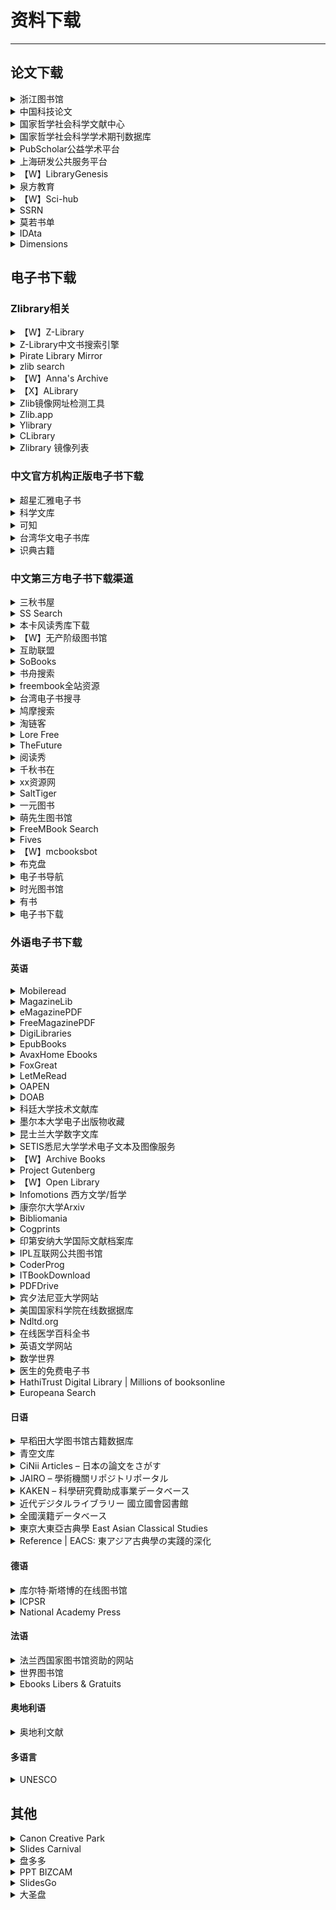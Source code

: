 # 资料下载

---

## 论文下载

<div class="grid">
    <div><details><summary>浙江图书馆</summary><p>使用浙江图书馆可以下载知网/万方/维普等数据库文献，用支付宝就能注册账号。进入网站后右上角点击登录，可以直接用支付宝扫码注册后成为注册用户。注册账号成功登陆后，在网站首页进入【数字资源】进去即可选择数据库下载文献，有几百个数据库，知网、万方、维普这些我们常用的都有。<br/>除此之外，还有广西图书馆、贵阳图书馆等各大图书馆可免费注册，可以下载绝大部分读秀上的书籍。<br/><a href="https://www.zjlib.cn" target="_blank" role="button" class="outline">访问网站</a></p></details></div>
    <div><details><summary>中国科技论文</summary><p>国内唯一免费全文期刊库，由中华人民共和国教育部主管，中国科技论文在线发起。目前已收录近千家科技期刊、逾130万篇各领域科技论文全文，全部提供给广大科研工作者及爱好者进行免费下载。下载十分简单，直接在首页检索关键词即可。点击获取全文即可【在线打开】或者【下载PDF】需要注意，有些浏览器可能会阻止这个网站的操作，需要在网址后面设置一下不拦截窗口。<br/><a href="http://www.paper.edu.cn/journal/index.shtml" target="_blank" role="button" class="outline">访问网站</a></p></details></div>
    <div><details><summary>国家哲学社会科学文献中心</summary><p>2048种期刊，上线文献数据超过1000万条。最主要的是文献很多，而且也比较新，很多19年、20年的都可以免费下载。注册稍微繁琐了点，其它都非常好，如果要下载或者阅读全文是必须登录。成功登录以后，直接在首页检索文献下载就行了。<br/><a href="http://www.ncpssd.org/index.aspx" target="_blank" role="button" class="outline">访问网站</a></p></details></div>
</div>
<div class="grid">
    <div><details><summary>国家哲学社会科学学术期刊数据库</summary><p>国內最大的公益性社科精品期刊数据库，收录精品学术期刊600多种，论文近300万篇，比第3个网站稍微少一点注册只需要邮箱，检索也很方便，下载也是免费。<br/><a href="http://www.ncpssd.org/index.aspx" target="_blank" role="button" class="outline">访问网站</a></p></details></div>
    <div><details><summary>PubScholar公益学术平台</summary><p>整合集成了中国科学院的科技成果资源、科技出版资源和学术交流资源，内容包含期刊论文、学位论文、预发布论文、专利文献、领域快报、动态快讯、科学数据、图书专著等，目前通过平台可检索的科技文献资源量约1.7亿篇<br/><a href="https://pubscholar.cn/" target="_blank" role="button" class="outline">访问网站</a></p></details></div>
    <div><details><summary>上海研发公共服务平台</summary><p>上海研发公共服务平台的数据中心—上海科技创新资源数据中心，该数据中心功能非常全面，不仅仅有下载中文文献和西方文献的功能，还提供了知识产权、各类电子书籍以及文献求助的功能。进入网站后，进入“上海科技创新资源数据中心”，点击“数据中心”。开始免费注册账号。积分制下载，注册会送积分。查看积分可以去个人中心查看。积分不够做任务就可以了，任务都比较简单。<br/><a href="http://www.sgst.cn/" target="_blank" role="button" class="outline">访问网站</a></p></details></div>
</div>
<div class="grid">
    <div><details><summary>【W】LibraryGenesis</summary><p>一个可以媲美Sci-hub的神站，LibraryGenesis号称是帮助全人类知识无版权传播的计划，实际上确实如此。网站上论文很多，下载方便，还有很多外文书籍和中文书籍，基本上所有的外文书籍和论文都可以搜到并下载，最近的学术论文也可以下载，几乎每天都在更新！与Sci-hub一样，Librarygenesis也会遇到被封的问题，遇到这个情况，可以尝试等待一会或者换个浏览器。<br/>由于历史原因，LibGen有两个站点，分别由不同的运营者在运营，库的内容也不完全相同。以下的(1)和(2)同属一个运营者，(3)属于另一个运营者。上传书籍推荐去(1)和(2)上传。<br/><a href="http://gen.lib.rus.ec/" target="_blank" role="button" class="outline">访问网站(1)</a><br/><a href="http://libgen.rs/" target="_blank" role="button" class="outline">访问网站(2)</a><br/><a href="https://libgen.gs/" target="_blank" role="button" class="outline">访问网站(3)</a><br/><a href="https://www.ooopn.com/tool/libgen/" target="_blank" role="button" class="outline">镜像站列表（第三方）</a></p></details></div>
    <div><details><summary>泉方教育</summary><p>泉方教育除了可以下载文献，云图书馆也是免费注册，还有人工代查功能，文献下载次数没有限制。注意：泉方教育下载文献是通过英文文献名查找的，无法用Doi直接搜索！<br/><a href="http://www.yuntsg.com/html/1/" target="_blank" role="button" class="outline">访问网站</a></p></details></div>
    <div><details><summary>【W】Sci-hub</summary><p>一个几乎可以下载任何论文的网站，但因为涉及到版权问题，网址总是打不开，以下是理论可用的链接。<br/><a href="https://sci-hub.tw" target="_blank" role="button" class="outline">访问网站（1）</a><br/><a href="https://sci-hub.se" target="_blank" role="button" class="outline">访问网站（2）</a><br/><a href="https://sci-hub.si" target="_blank" role="button" class="outline">访问网站（3）</a><br/><a href="https://sci.sssam.com/" target="_blank" role="button" class="outline">非官方镜像站</a></p></details></div>
</div>
<div class="grid">
    <div><details><summary>SSRN</summary><p>社会科学研究网，基本免费，未在期刊正式发表的论文也能下载<br/><a href="https://www.ssrn.com" target="_blank" role="button" class="outline">访问网站</a></p></details></div>
    <div><details><summary>莫若书单</summary><p>一个文档搜索网站<br/><a href="https://www.mrsd.top/" target="_blank" role="button" class="outline">访问网站</a></p></details></div>
    <div><details><summary>IDAta</summary><p>iData真的很好用，知网有权限下载的、没有权限下载的它都能下载，毕竟号称是全球最大的知网镜像网站。缺点就是每天下载次数有限。<br/><a href="https://www.cn-ki.net/" target="_blank" role="button" class="outline">访问网站</a></p></details></div>
</div>
<div class="grid">
    <div><details><summary>Dimensions</summary><p>Digital Science旗下的科研文献检索平台，整合了多种学术服务功能，汇聚包括期刊、图书、专利、临床试验等多种学术成果1.4亿余份。<br/><a href="https://www.dimensions.com/" target="_blank" role="button" class="outline">访问网站</a></p></details></div>
    <div> </div>
    <div> </div>
</div>



## 电子书下载

### Zlibrary相关

<div class="grid">
    <div><details><summary>【W】Z-Library</summary><p>一个免费的电子书共享社区，需要注册登录。注册后可以下载十本，直接搜索就能用，下载下来的多是PDF/EPUB/MOBI/AZW/AZW3格式的电子书。<br/><a href="https://singlelogin.re/" target="_blank" role="button" class="outline">访问网站</a></p></details></div>
    <div><div><details><summary>Z-Library中文书搜索引擎</summary><p>一个可以搜索并下载Zlibrary中标注为“中文”的书的搜索引擎<br/><a href="https://bk.hallowlib.org/" target="_blank" role="button" class="outline">访问网站</a></p></details></div></div>
    <div><details><summary>Pirate Library Mirror</summary><p>一个备份了截止到2022-09-25为止的Zlibrary资源的项目，内容只能通过TOR网络访问，需要全部下载后才能搜索。（也有网友提供了一个可以免TOR直接下载的地址）<br/><a href="http://pilimi.org/" target="_blank" role="button" class="outline">访问网站</a><br/><a href="https://pangniao.net/Pirate-Library-Mirror.html" target="_blank" role="button" class="outline">第三方免TOR地址</a></p></details></div>
</div>
<div class="grid">
    <div><details><summary>zlib search</summary><p>一个Zlibrary资源的搜索网站<br/><a href="https://zlibsearch.1kbtool.com/" target="_blank" role="button" class="outline">访问网站</a></p></details></div>
    <div><details><summary>【W】Anna's Archive</summary><p>基于Pirate Library Mirror资源做的一个搜索引擎<br/>目前该站主站已被墙，故在此提供镜像站。<br/><a href="https://annas-archive.org/search" target="_blank" role="button" class="outline">访问主站</a><br/><a href="https://zh.annas-archive.gs/" target="_blank" role="button" class="outline">官方镜像站</a><br/><a href="https://anna.zlib.ml/" target="_blank" role="button" class="outline">第三方镜像站</a></p></details></div>
    <div><details><summary>【X】ALibrary</summary><p>另一个Zlibrary镜像项目。<br/><i><b>备注：</b>这个网站似乎是个盗链网站，用的是zlib.download的链接，但已经被原网站屏蔽了，因此只能搜索，不能下载，仅在此列出，不鼓励也不支持这种盗链行为。</i><br/><a href="https://alibrary.top/" target="_blank" role="button" class="outline">访问网站</a></p></details></div>
</div>
<div class="grid">
    <div><details><summary>Zlib镜像网址检测工具</summary><p>另一个收集第三方Zlibrary镜像站的网站<br/><a href="https://mirror.yibook.org/" target="_blank" role="button" class="outline">访问网站</a></p></details></div>
    <div><details><summary>Zlib.app</summary><p>一个Zlibrary的在线接口<br/><a href="https://zlib.app/" target="_blank" role="button" class="outline">项目主页</a><br/><a href="https://search.zhelper.net/?[{%22name%22:%22zlib.app%22,%22url%22:%22https://api.zlib.app%22,%22type%22:%22full%22,%22sensitive%22:false,%22detail%22:false,%22download%22:%22https://d.zlib.app/download/%22}]" target="_blank" role="button" class="outline">搜索地址</a></p></details></div>
    <div><details><summary>Ylibrary</summary><p>另一个去中心化的图书搜索项目，有一部分zlib的数据库<br/><a href="https://ylibrary.org/" target="_blank" role="button" class="outline">项目主页</a><br/><a href="https://search.zhelper.net/?%5B%7B%22name%22:%22Ylibrary%22,%22url%22:%22https://api.ylibrary.org%22,%22type%22:%22full%22,%22sensitive%22:false,%22detail%22:true%7D%5D" target="_blank" role="button" class="outline">搜索地址</a></p></details></div>
</div>
<div class="grid">
    <div><details><summary>CLibrary</summary><p>2022年9月建立的中文数字图书馆,图书来自Z-Library.<br/><a href="https://clibrary.top/" target="_blank" role="button" class="outline">访问网站</a></p></details></div>
    <div><details><summary>Zlibrary 镜像列表</summary><p>收集Z-Library镜像的新替代域名，长期有效，每1小时刷新一次<br/><a href="https://www.ooopn.com/tool/zlibrary/" target="_blank" role="button" class="outline">访问网站</a></p></details></div>
    <div> </div>
</div>

### 中文官方机构正版电子书下载

<div class="grid">
    <div><details><summary>超星汇雅电子书</summary><p>超星汇雅电子书数据库涵盖中图分类法22个大类，是全球最大的中文电子图书资源库，在学校校园网IP内直接登录阅读下载图书。但必须在校内登录，且只能在线阅读无法下载。<br/><a href="http://www.ucdrs.superlib.net/" target="_blank" role="button" class="outline">访问网站</a></p></details></div>
    <div><details><summary>科学文库</summary><p>科学出版社旗下的图书网站，网站内有多个学科电子教材可以查看，使用校园网IP可以查看全文<br/><a href="https://book.sciencereading.cn/" target="_blank" role="button" class="outline">访问网站</a></p></details></div>
    <div><details><summary>可知</summary><p>“可知”平台，是由电子工业出版社、人民邮电出版社、化学工业出版社、机械工业出版社、北京大学出版社等110家知名出版社入驻并直接提供数字资源的知识服务平台。<br/>个人用户可试读，机构用户可通过“荐书”全文阅读。大学生可以通过CARSI登录。<br/><a href="https://www.keledge.com/" target="_blank" role="button" class="outline">访问网站</a></p></details></div>
</div>
<div class="grid">
    <div><details><summary>台湾华文电子书库</summary><p>台湾华文电子书库（Taiwan eBook）启用上线，电子书 12178 册、政府出版品 595 册、百人千书 1005 册，免费开放读者在线阅览。<br/><a href="https://taiwanebook.ncl.edu.tw/" target="_blank" role="button" class="outline">访问网站</a></p></details></div>
    <div><details><summary>识典古籍</summary><p>由北京大学-字节跳动数字人文开放实验室运营的网站，可以在线查看古籍，但似乎无法下载<br/><a href="https://shidianguji.com/" target="_blank" role="button" class="outline">访问网站</a></p></details></div>
    <div> </div>
</div>

### 中文第三方电子书下载渠道

<div class="grid">
    <div><details><summary>三秋书屋</summary><p>一个电子书下载网站<br/><a href="https://www.sanqiu.mobi/" target="_blank" role="button" class="outline">访问网站</a></p></details></div>
    <div><details><summary>SS Search</summary><p>可以查询和下载全国图书馆参考咨询联盟/超星电子书库的网站<br/><a href="https://beta.ssdown.org/" target="_blank" role="button" class="outline">访问网站</a></p></details></div>
    <div><details><summary>本卡风读秀库下载</summary><p>一个可以下载读秀库图书的方法，需要关注公众号，仅支持ss号下载，详细请查看网址<br/><a href="https://bkfeng.top/book" target="_blank" role="button" class="outline">查看教程</a></p></details></div>
</div>
<div class="grid">
    <div><details><summary>【W】无产阶级图书馆</summary><p>一个可以下载电子书的网站，非注册用户也不限速。但<b>这个网站打开自带国际歌音效，公共场合记得关一下声音再进！</b><br/><a href="https://library.proletarian.me/" target="_blank" role="button" class="outline">访问网站</a></p></details></div>
    <div><details><summary>互助联盟</summary><p>本质上来讲，用这个玩意儿和直接在某宝上花钱买文件并没有什么区别，可能就是它提供了一个油猴脚本，方便一些吧。<br/><a href="https://www.xueshu86.com/" target="_blank" role="button" class="outline">访问网站</a></p></details></div>
    <div><details><summary>SoBooks</summary><p>一个电子书下载网站<br/><a href="https://sobooks.net/" target="_blank" role="button" class="outline">访问网站</a></p></details></div>
</div>
<div class="grid">
    <div><details><summary>书舟搜索</summary><p>一个电子书下载网站<br/><a href="https://www.shuzhou.cc/" target="_blank" role="button" class="outline">访问网站</a></p></details></div>
    <div><details><summary>freembook全站资源</summary><p>freembook全站15.72万书(kindle格式为主) [rar][1.4TB]<br/>访问码：k715<br/><a href="https://115.com/s/swn2iev3nvz?password=k715&#" target="_blank" role="button" class="outline">访问网站</a></p></details></div>
    <div><details><summary>台湾电子书搜寻</summary><p>一个综合搜索各大电子书出版商的网站（需要付费购买）<br/><a href="https://taiwan-ebook-lover.github.io/" target="_blank" role="button" class="outline">访问网站</a></p></details></div>
</div>
<div class="grid">
    <div><details><summary>鸠摩搜索</summary><p>国内的电子书搜索引擎，可以找到一些常见的资源。<br/><a href="https://www.jiumodiary.com" target="_blank" role="button" class="outline">访问网站</a></p></details></div>
    <div><details><summary>淘链客</summary><p>一个主要收集文档类资源下载链接的聚合型搜索引擎网站，现在还增加了古籍的搜索接口。下载资源主要是 PDF 格式的电子书，也有一些视频、资料啥的。国内资源大全，无广告直接下载，但有些内容搜索出来已经失效或者文不对题，请自行甄别。<br/><a href="https://www.toplinks.cc/s/" target="_blank" role="button" class="outline">访问网站</a></p></details></div>
    <div><details><summary>Lore Free</summary><p>另一个电子书共享社区，资源更新速度很慢，但好像可以找到一些比较难找的资源。<br/><a href="https://lorefree.com/" target="_blank" role="button" class="outline">访问网站</a></p></details></div>
</div>
<div class="grid">
    <div><details><summary>TheFuture</summary><p>免费电子书搜索，非常全，蓝奏云<br/><a href="https://bks.thefuture.top/" target="_blank" role="button" class="outline">访问网站</a></p></details></div>
    <div><details><summary>阅读秀</summary><p>一个电子书下载网站<br/><a href="https://www.yueduxiu.vip/" target="_blank" role="button" class="outline">访问网站</a></p></details></div>
    <div><details><summary>千秋书在</summary><p>一个比较综合的电子书网站<br/><a href="https://www.qqszz.com/" target="_blank" role="button" class="outline">访问网站</a></p></details></div>
</div>
<div class="grid">
    <div><details><summary>xx资源网</summary><p>一个干净无广告的电子书分享网站，但用的是城通网盘<br/><a href="https://xxurls.com/" target="_blank" role="button" class="outline">访问网站</a></p></details></div>
    <div><details><summary>SaltTiger</summary><p>编程相关的电子书网站<br/><a href="https://salttiger.com/" target="_blank" role="button" class="outline">访问网站</a></p></details></div>
    <div><details><summary>一元图书</summary><p>全国图书馆参考咨询联盟的资源下载网站，1r/本<br/><a href="https://1yuanbook.com/" target="_blank" role="button" class="outline">访问网站</a></p></details></div>
</div>
<div class="grid">
    <div><details><summary>萌先生图书馆</summary><p>一个卖数据库账号的，站长没用过，不做任何担保，但如果临时需要可以试试<br/><a href="https://www.kuaifaka.net/purchasing?link=886i32" target="_blank" role="button" class="outline">访问网站</a></p></details></div>
    <div><details><summary>FreeMBook Search</summary><p>一个可以根据ss号下载超星/读秀数据库电子书的网站<br/><a href="https://freembook.com/" target="_blank" role="button" class="outline">访问网站</a></p></details></div>
    <div><details><summary>Fives</summary><p>一个杂志平台，可以看读者意林之类的<br/><a href="http://qikan.lifves.com/" target="_blank" role="button" class="outline">访问网站</a></p></details></div>
</div>
<div class="grid">
    <div><details><summary>【W】mcbooksbot</summary><p>一个可以下载超星/读秀库内容的Telegram Bot，详情请参见使用教程<br/><a href="https://t.me/mcbooksbot" target="_blank" role="button" class="outline">访问网站</a><br/><a href="https://yibook.org/post/mcbook/" target="_blank" role="button" class="outline">使用教程</a></p></details></div>
    <div><details><summary>布克盘</summary><p>聚合电子书数据库网站，截至目前已经同步了 三秋书屋、Sobooks、书舟资源 等网站数据用于检索<br/><a href="https://bookpan.net/" target="_blank" role="button" class="outline">网站主页</a><br/><a href="https://search.zhelper.net/?[{%22name%22:%22bookpan%22,%22url%22:%22https://api.bookpan.net%22,%22type%22:%22light%22,%22sensitive%22:false,%22detail%22:true}]" target="_blank" role="button" class="outline">搜索地址</a></p></details></div>
    <div><details><summary>电子书导航</summary><p>易书论坛提供的电子书导航网站，收集了一些可以下载电子书的渠道<br/><a href="https://nav.yibook.org/" target="_blank" role="button" class="outline">访问网站</a></p></details></div>
</div>
<div class="grid">
    <div><details><summary>时光图书馆</summary><p>一个电子书合集下载软件，有一些挺珍贵的书的电子版的<br/><a href="https://atimebook.com/" target="_blank" role="button" class="outline">访问网站</a></p></details></div>
    <div><details><summary>有书</summary><p>读秀库的电子书下载网站，2r/本，和某宝上价格一致，唯一比较方便的地方可能就是可以自助下载。价格较贵，仅供备用<br/><a href="https://www.ubooks.vip/" target="_blank" role="button" class="outline">访问网站</a></p></details></div>
    <div><details><summary>电子书下载</summary><p>也是一个读秀库的下载网站，没用过，不清楚收费情况，仅供备用<br/><a href="https://book.mac169.com/" target="_blank" role="button" class="outline">访问网站</a></p></details></div>
</div>

### 外语电子书下载

#### 英语

<div class="grid">
    <div><details><summary>Mobileread</summary><p>一个电子书论坛，无需注册即可下载。<br/><a href="https://www.mobileread.com/" target="_blank" role="button" class="outline">访问网站</a></p></details></div>
    <div><details><summary>MagazineLib</summary><p>一个可以免费下载PDF格式英文杂志的网站。<br/><a href="https://magazinelib.com/" target="_blank" role="button" class="outline">访问网站</a></p></details></div>
    <div><details><summary>eMagazinePDF</summary><p>一个可以免费下载PDF格式英文杂志的网站，但好像会乱弹广告，小心不要误触。<br/><a href="https://freemagazinepdf.com/" target="_blank" role="button" class="outline">访问网站</a></p></details></div>
</div>
<div class="grid">
    <div><details><summary>FreeMagazinePDF</summary><p>一个可以下载外刊PDF的网站<br/><a href="https://freemagazinepdf.com/" target="_blank" role="button" class="outline">访问网站</a></p></details></div>
    <div><details><summary>DigiLibraries</summary><p>免费电子书库，超过 20,000 本免费电子书，提供 MOBI、EPUB、PDF 等格式电子书。<br/><a href="https://digilibraries.com/" target="_blank" role="button" class="outline">访问网站</a></p></details></div>
    <div><details><summary>EpubBooks</summary><p>提供高质量 EPUB 格式和适用于 Kindle 的 MOBI 格式公版电子书，其中有许多办好插图和脚注。下载电子书前必须使用邮箱注册并激活账号。<br/><a href="https://www.epubbooks.com/" target="_blank" role="button" class="outline">访问网站</a></p></details></div>
</div>
<div class="grid">
    <div><details><summary>AvaxHome Ebooks</summary><p>一个英文电子书下载网站<br/><a href="https://avxhm.se/ebooks" target="_blank" role="button" class="outline">访问网站</a></p></details></div>
    <div><details><summary>FoxGreat</summary><p>一个英文电子书下载网站<br/><a href="https://foxgreat.com/" target="_blank" role="button" class="outline">访问网站</a></p></details></div>
    <div><details><summary>LetMeRead</summary><p>一个英文电子书下载网站<br/><a href="https://www.letmeread.net/" target="_blank" role="button" class="outline">访问网站</a></p></details></div>
</div>
<div class="grid">
    <div><details><summary>OAPEN</summary><p>一个位于荷兰的学术类电子书库，开放获取，无需注册，无需翻墙。可在右上角输入搜索内容或按学科/出版社/语言/合集筛选，现有英语电子书1.5万本，可以整本下载或通过在线阅读器阅读。<br/><a href="https://oapen.org/" target="_blank" role="button" class="outline">访问网站</a></p></details></div>
    <div><details><summary>DOAB</summary><p>一个位于法国的学术类电子书库，开放获取，无需注册，无需翻墙。可在右上角输入搜索内容或按学科/出版社/语言/合集筛选，现有英语电子书3万本，会跳转到books.openedition.org在线阅读。<br/><a href="https://doabooks.org/" target="_blank" role="button" class="outline">访问网站</a></p></details></div>
    <div><details><summary>科廷大学技术文献库</summary><p>一些科廷技术大学科研人员和研究生的科研成果<br/><a href="http://espace.library.curtin.edu.au/R" target="_blank" role="button" class="outline">访问网站</a></p></details></div>
</div>
<div class="grid">
    <div><details><summary>墨尔本大学电子出版物收藏</summary><p><a href="https://library.unimelb.edu.au/" target="_blank" role="button" class="outline">访问网站</a></p></details></div>
    <div><details><summary>昆士兰大学数字文库</summary><p><a href="https://espace.library.uq.edu.au/" target="_blank" role="button" class="outline">访问网站</a></p></details></div>
    <div><details><summary>SETIS悉尼大学学术电子文本及图像服务</summary><p><a href="https://digital.library.sydney.edu.au/pages/setis" target="_blank" role="button" class="outline">访问网站</a></p></details></div>
</div>
<div class="grid">
    <div><details><summary>【W】Archive Books</summary><p>Internet Archive Books的电子书存档项目，大约有600w的电子书，以英文为主<br/><a href="https://archive.org/details/books" target="_blank" role="button" class="outline">访问网站</a></p></details></div>
    <div><details><summary>Project Gutenberg</summary><p>古登堡计划是世界上第一个数字图书馆，提供大量版权过期而进入公有领域的书籍（公版书）。<br/><a href="https://www.gutenberg.org/" target="_blank" role="button" class="outline">访问网站</a></p></details></div>
    <div><details><summary>【W】Open Library</summary><p>Open Library是互联网档案馆旗下的非营利网站暨在线图书馆项目，收录了许多公有领域图书的在线版本，旨在为每一本已出版的图书创建一个网页。<br/><a href="https://openlibrary.org/" target="_blank" role="button" class="outline">访问网站</a></p></details></div>
</div>
<div class="grid">
    <div><details><summary>Infomotions 西方文学/哲学</summary><p>包括自美国/英国的文学和西方哲学公开著作<br/><a href="http://infomotions.com/" target="_blank" role="button" class="outline">访问网站</a></p></details></div>
    <div><details><summary>康奈尔大学Arxiv</summary><p>收藏了物理,数学,非线性科学和计算机科学方面的数字化 "预印本" 出版物<br/><a href="https://arxiv.org/" target="_blank" role="button" class="outline">访问网站</a></p></details></div>
    <div><details><summary>Bibliomania</summary><p>提供超过2000部免费电子文献，以及研究成果<br/><a href="http://www.bibliomania.com/" target="_blank" role="button" class="outline">访问网站</a></p></details></div>
</div>
<div class="grid">
    <div><details><summary>Cogprints</summary><p>有各类心理学，神经科学，语言学，哲学，生物学，人类学和计算机科学电子文献, 部分区域需要注册<br/><a href="http://cogprints.org/" target="_blank" role="button" class="outline">访问网站</a></p></details></div>
    <div><details><summary>印第安纳大学国际文献档案库</summary><p>这是一个服务公众的全文数字图书馆，作者可以提交著作，并被连入参考文献<br/><a href="https://dlc.dlib.indiana.edu/dlc/" target="_blank" role="button" class="outline">访问网站</a></p></details></div>
    <div><details><summary>IPL互联网公共图书馆</summary><p>密歇根大学信息学院的学习和教学环境<br/><a href="https://www.ipl.org/" target="_blank" role="button" class="outline">访问网站</a></p></details></div>
</div>
<div class="grid">
    <div><details><summary>CoderProg</summary><p>一个编程相关的电子书下载网站，英文<br/><a href="https://coderprog.com/" target="_blank" role="button" class="outline">访问网站</a></p></details></div>
    <div><details><summary>ITBookDownload</summary><p>一个英文IT电子书下载网站<br/><a href="https://itbook.download/" target="_blank" role="button" class="outline">访问网站</a></p></details></div>
    <div><details><summary>PDFDrive</summary><p>一个免费的搜索引擎，允许您搜索，预览和下载数百万个PDF文件到您的设备。<br/><a href="https://www.pdfdrive.com/" target="_blank" role="button" class="outline">访问网站</a></p></details></div>
</div>
<div class="grid">
    <div><details><summary>宾夕法尼亚大学网站</summary><p>有超过 16000 部在线电子书 ,值得一读<br/><a href="http://digital.library.upenn.edu/books/" target="_blank" role="button" class="outline">访问网站</a></p></details></div>
    <div><details><summary>美国国家科学院在线数据据库</summary><p>超过3000部科学,工程和健康卫生方面的著作,可以在线阅读,这些文献代表了美国在这些领域的研究精华<br/><a href="http://www.nap.edu/" target="_blank" role="button" class="outline">访问网站</a></p></details></div>
    <div><details><summary>Ndltd.org</summary><p>搜集了来自澳大利亚，加拿大，许多欧洲国家，香港，台湾和美国的论文<br/><a href="https://ndltd.org/" target="_blank" role="button" class="outline">访问网站</a></p></details></div>
</div>
<div class="grid">
    <div><details><summary>在线医学百科全书</summary><p>超过1500主题的在线医学百科全书，包括康复，疾病，伤害，营养，手术，症状，试验<br/><a href="https://www.healthopedia.com/" target="_blank" role="button" class="outline">访问网站</a></p></details></div>
    <div><details><summary>英语文学网站</summary><p>超过一千位学生为这个巨大的网站捐助成果，焦点是英语文学<br/><a href="https://www.litencyc.com/" target="_blank" role="button" class="outline">访问网站</a></p></details></div>
    <div><details><summary>数学世界</summary><p>为学生，教育家，数学爱好者和研究者准备的全面地数学百科全书<br/><a href="https://mathworld.wolfram.com/" target="_blank" role="button" class="outline">访问网站</a></p></details></div>
</div>
<div class="grid">
    <div><details><summary>医生的免费电子书</summary><p><a href="http://freebooks4doctors.com/" target="_blank" role="button" class="outline">访问网站</a></p></details></div>
    <div><details><summary>HathiTrust Digital Library | Millions of booksonline</summary><p><a href="https://www.hathitrust.org/" target="_blank" role="button" class="outline">访问网站</a></p></details></div>
    <div><details><summary>Europeana Search</summary><p><a href="http://www.europeana.eu/" target="_blank" role="button" class="outline">访问网站</a></p></details></div>
</div>

#### 日语

<div class="grid">
    <div><details><summary>早稻田大学图书馆古籍数据库</summary><p>早稻田大学图书馆对外提供其馆藏的约 30 万册的部分古籍影像资料，日本古籍居多，也有大量中国古籍的扫描版本可供下载，是不可多得的珍贵资料。<br/><a href="https://www.wul.waseda.ac.jp/kotenseki/" target="_blank" role="button" class="outline">访问网站</a></p></details></div>
    <div><details><summary>青空文库</summary><p>日本文学著作( 格式包括 HTML , ZIP(下载)和日文电子书格式)<br/><a href="https://www.aozora.gr.jp/" target="_blank" role="button" class="outline">访问网站</a></p></details></div>
    <div><details><summary>CiNii Articles – 日本の論文をさがす</summary><p><a href="http://ci.nii.ac.jp/" target="_blank" role="button" class="outline">访问网站（论文）</a><br/><a href="http://ci.nii.ac.jp/books/?l=ja" target="_blank" role="button" class="outline">访问网站（大学图书馆）</a><br/><a href="http://ci.nii.ac.jp/d/?l=ja" target="_blank" role="button" class="outline">访问网站（博士论文）</a></p></details></div>
</div>
<div class="grid">
    <div><details><summary>JAIRO – 學術機關リポジトリポータル</summary><p><a href="http://jairo.nii.ac.jp/" target="_blank" role="button" class="outline">访问网站</a></p></details></div>
    <div><details><summary>KAKEN – 科學研究費助成事業データベース</summary><p><a href="https://kaken.nii.ac.jp/" target="_blank" role="button" class="outline">访问网站</a></p></details></div>
    <div><details><summary>近代デジタルライブラリー 國立國會図書館</summary><p><a href="http://kindai.ndl.go.jp/" target="_blank" role="button" class="outline">访问网站</a></p></details></div>
</div>
<div class="grid">
    <div><details><summary>全國漢籍データベース</summary><p><a href="http://www.kanji.zinbun.kyoto-u.ac.jp/kanseki" target="_blank" role="button" class="outline">访问网站</a></p></details></div>
    <div><details><summary>東京大東亞古典學 East Asian Classical Studies</summary><p><a href="http://eacs.c.u-tokyo.ac.jp/ko/" target="_blank" role="button" class="outline">访问网站</a></p></details></div>
    <div><details><summary>Reference | EACS: 東アジア古典學の実踐的深化</summary><p><a href="http://eacs.c.u-tokyo.ac.jp/ko/reference/" target="_blank" role="button" class="outline">访问网站</a></p></details></div>
</div>

#### 德语

<div class="grid">
    <div><details><summary>库尔特·斯塔博的在线图书馆</summary><p>收藏了古代和现代的大量生物学著作，其中很多珍本, 可在线阅读<br/><a href="http://www.zum.de/" target="_blank" role="button" class="outline">访问网站</a></p></details></div>
    <div><details><summary>ICPSR</summary><p>世界最大的社会科学文献网站<br/><a href="https://www.icpsr.umich.edu/web/pages/ICPSR/" target="_blank" role="button" class="outline">访问网站</a></p></details></div>
    <div><details><summary>National Academy Press</summary><p>美国国家科学院、国家工程院、医学协会等机构的论文/报告/PPT,内容几乎涵盖所有学科<br/><a href="http://www.nationalacademies.org/publications/" target="_blank" role="button" class="outline">访问网站</a></p></details></div>
</div>

#### 法语

<div class="grid">
    <div><details><summary>法兰西国家图书馆资助的网站</summary><p>内容是法语<br/><a href="http://gallica.bnf.fr/" target="_blank" role="button" class="outline">访问网站</a></p></details></div>
    <div><details><summary>世界图书馆</summary><p>内容是法语<br/><i>经网友提醒，此网站已于2002年停止更新，本站收录仅作存档之用</i><br/><a href="http://abu.cnam.fr/" target="_blank" role="button" class="outline">访问网站</a></p></details></div>
    <div><details><summary>Ebooks Libers & Gratuits</summary><p>一个法语网站，提供免费的公版书下载链接<br/><a href="https://www.ebooksgratuits.com/" target="_blank" role="button" class="outline">访问网站</a></p></details></div>
</div>

#### 奥地利语

<div class="grid">
    <div><details><summary>奥地利文献</summary><p>超过12000 部奥地利文献,甚至包括明信片<br/><a href="https://www.literature.at/" target="_blank" role="button" class="outline">访问网站</a></p></details></div>
    <div> </div>
    <div> </div>
</div>

#### 多语言

<div class="grid">
    <div><details><summary>UNESCO</summary><p>联合国教科文组织提供的文档,包含自然科学与社会科学,有多种语言,包括中文<br/><a href="https://www.unesco.org/en" target="_blank" role="button" class="outline">访问网站</a></p></details></div>
    <div> </div>
    <div> </div>
</div>

## 其他

<div class="grid">
    <div><details><summary>Canon Creative Park</summary><p>可以下载纸制品图纸的网站，进首页右上角选择其他语言也可以，不要选中文，中文页会删减很多内容。<br/>所有图纸都是免费下载，但需要【W】（如果访问的是除中文外其他语种的页面），是否要对应地域的IP才能下载还没测试过，需要注册账号后才能下载。<br/><i>浏览页面不用挂梯，只有下载才要</i><br/><i>带CANON ID标志的才需要挂梯下载，没有标志的下载无需挂梯及登陆</i><br/>下载页面附带很详细的图文教程下载<br/><a href="https://creativepark.canon/en/index.html" target="_blank" role="button" class="outline">访问网站</a></p></details></div>
    <div><details><summary>Slides Carnival</summary><p>一个PPT模板网站，很商业，可以选主题，也可以在Google云端硬盘上用<br/>Google的PPT在投影那栏下面有主题编辑器，可以找一找，那边可以改变一切配色版面素材<br/><a href="https://www.slidescarnival.com/" target="_blank" role="button" class="outline">访问网站</a></p></details></div>
    <div><details><summary>盘多多</summary><p>网盘搜索网站<br/><a href="http://www.panduoduo.top/t/2" target="_blank" role="button" class="outline">访问网站</a></p></details></div>
</div>
<div class="grid">
    <div><details><summary>PPT BIZCAM</summary><p>一个很漂亮的免费PPT模板网站<br/><a href="http://pptbizcam.co.kr/" target="_blank" role="button" class="outline">访问网站</a></p></details></div>
    <div><details><summary>SlidesGo</summary><p>一个免费的PPT模板网站，免费帐户一个月可以下载10个<br/><a href="https://slidesgo.com/" target="_blank" role="button" class="outline">访问网站</a></p></details></div>
    <div><details><summary>大圣盘</summary><p>一个网盘聚合搜索网站，需要登陆<br/><a href="https://www.dashengpan.com/" target="_blank" role="button" class="outline">访问网站</a></p></details></div>
</div>